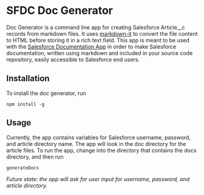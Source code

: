# SFDC Doc Generator

Doc Generator is a command line app for creating Salesforce Article__c records from markdown files. It uses [markdown-it](https://github.com/markdown-it/markdown-it) to convert the file content to HTML before storing it in a rich text field. This app is meant to be used with the [Salesforce Documentation App](https://github.com/cheynepierce/sfdc-documentation-app) in order to make Salesforce documentation, written using markdown and included in your source code repository, easily accessible to Salesforce end users.

## Installation

To install the doc generator, run

```
npm install -g
```

## Usage

Currently, the app contains variables for Salesforce username, password, and article directory name. The app will look in the doc directory for the article files. To run the app, change into the directory that contains the docs directory, and then run

```
generateDocs
```

*Future state: the app will ask for user input for username, password, and article directory.*
